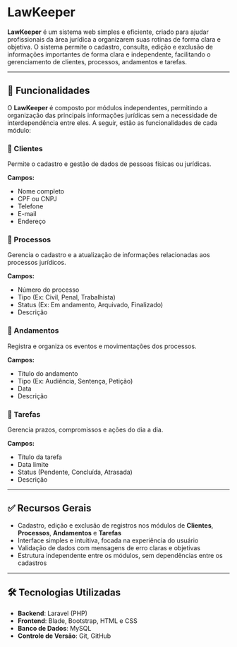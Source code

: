 
# LawKeeper

**LawKeeper** é um sistema web simples e eficiente, criado para ajudar profissionais da área jurídica a organizarem suas rotinas de forma clara e objetiva. O sistema permite o cadastro, consulta, edição e exclusão de informações importantes de forma clara e independente, facilitando o gerenciamento de clientes, processos, andamentos e tarefas.

---

## 🔧 Funcionalidades

O **LawKeeper** é composto por módulos independentes, permitindo a organização das principais informações jurídicas sem a necessidade de interdependência entre eles. A seguir, estão as funcionalidades de cada módulo:

### 👤 Clientes

Permite o cadastro e gestão de dados de pessoas físicas ou jurídicas.

**Campos:**

* Nome completo
* CPF ou CNPJ
* Telefone
* E-mail
* Endereço

### 📁 Processos

Gerencia o cadastro e a atualização de informações relacionadas aos processos jurídicos.

**Campos:**

* Número do processo
* Tipo (Ex: Civil, Penal, Trabalhista)
* Status (Ex: Em andamento, Arquivado, Finalizado)
* Descrição

### 📝 Andamentos

Registra e organiza os eventos e movimentações dos processos.

**Campos:**

* Título do andamento
* Tipo (Ex: Audiência, Sentença, Petição)
* Data
* Descrição

### 📌 Tarefas

Gerencia prazos, compromissos e ações do dia a dia.

**Campos:**

* Título da tarefa
* Data limite
* Status (Pendente, Concluída, Atrasada)
* Descrição

---

## ✅ Recursos Gerais

* Cadastro, edição e exclusão de registros nos módulos de **Clientes**, **Processos**, **Andamentos** e **Tarefas**
* Interface simples e intuitiva, focada na experiência do usuário
* Validação de dados com mensagens de erro claras e objetivas
* Estrutura independente entre os módulos, sem dependências entre os cadastros

---

## 🛠️ Tecnologias Utilizadas

* **Backend**: Laravel (PHP)
* **Frontend**: Blade, Bootstrap, HTML e CSS
* **Banco de Dados**: MySQL
* **Controle de Versão**: Git, GitHub

